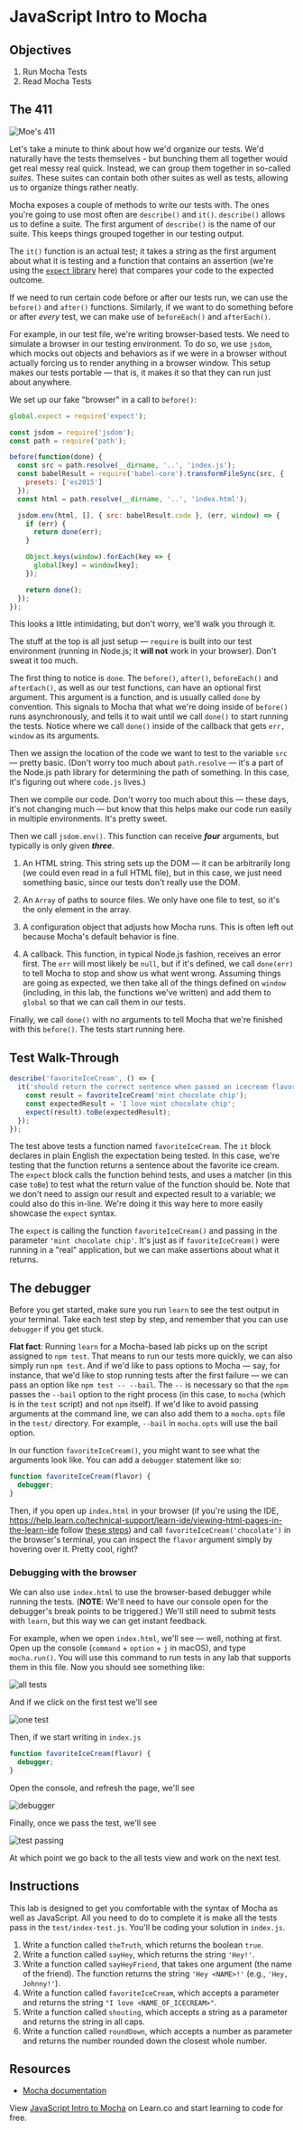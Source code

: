 # JavaScript Intro to Mocha

## Objectives

1.  Run Mocha Tests
2.  Read Mocha Tests

## The 411

![Moe's 411](https://media.giphy.com/media/3orif1KCl3AcfVQefm/giphy.gif)

Let's take a minute to think about how we'd organize our tests. We'd naturally
have the tests themselves - but bunching them all together would get real messy
real quick. Instead, we can group them together in so-called _suites_. These
suites can contain both other suites as well as tests, allowing us to organize
things rather neatly.

Mocha exposes a couple of methods to write our tests with. The ones you're going
to use most often are `describe()` and `it()`. `describe()` allows us to define
a suite. The first argument of `describe()` is the name of our suite. This keeps
things grouped together in our testing output.

The `it()` function is an actual test; it takes a string as the first argument
about what it is testing and a function that contains an assertion (we're using
the [`expect` library][expect] here) that compares
your code to the expected outcome.

If we need to run certain code before or after our tests run, we can use the
`before()` and `after()` functions. Similarly, if we want to do something before
or after _every_ test, we can make use of `beforeEach()` and `afterEach()`.

For example, in our test file, we're writing browser-based tests. We need to
simulate a browser in our testing environment. To do so, we use `jsdom`, which
mocks out objects and behaviors as if we were in a browser without actually
forcing us to render anything in a browser window. This setup makes our tests
portable — that is, it makes it so that they can run just about anywhere.

We set up our fake "browser" in a call to `before()`:

```javascript
global.expect = require('expect');

const jsdom = require('jsdom');
const path = require('path');

before(function(done) {
  const src = path.resolve(__dirname, '..', 'index.js');
  const babelResult = require('babel-core').transformFileSync(src, {
    presets: ['es2015']
  });
  const html = path.resolve(__dirname, '..', 'index.html');

  jsdom.env(html, [], { src: babelResult.code }, (err, window) => {
    if (err) {
      return done(err);
    }

    Object.keys(window).forEach(key => {
      global[key] = window[key];
    });

    return done();
  });
});
```

This looks a little intimidating, but don't worry, we'll walk you through it.

The stuff at the top is all just setup — `require` is built into our test
environment (running in Node.js; it **will not** work in your browser). Don't
sweat it too much.

The first thing to notice is `done`. The `before()`, `after()`, `beforeEach()`
and `afterEach()`, as well as our test functions, can have an optional first
argument. This argument is a function, and is usually called `done` by
convention. This signals to Mocha that what we're doing inside of `before()`
runs asynchronously, and tells it to wait until we call `done()` to start
running the tests. Notice where we call `done()` inside of the callback that
gets `err, window` as its arguments.

Then we assign the location of the code we want to test to the variable `src` —
pretty basic. (Don't worry too much about `path.resolve` — it's a part of the
Node.js path library for determining the path of something. In this case, it's
figuring out where `code.js` lives.)

Then we compile our code. Don't worry too much about this — these days, it's not
changing much — but know that this helps make our code run easily in multiple
environments. It's pretty sweet.

Then we call `jsdom.env()`. This function can receive ***four*** arguments, but typically
is only given ***three***.

1.  An HTML string. This string sets up the DOM — it can be arbitrarily long (we
    could even read in a full HTML file), but in this case, we just need something
    basic, since our tests don't really use the DOM.

2.  An `Array` of paths to source files. We only have one file to test, so it's the
    only element in the array.
    
3.  A configuration object that adjusts how Mocha runs. This is often left out because
    Mocha's default behavior is fine.

4.  A callback. This function, in typical Node.js fashion, receives an error
    first. The `err` will most likely be `null`, but if it's defined, we call
    `done(err)` to tell Mocha to stop and show us what went wrong. Assuming things
    are going as expected, we then take all of the things defined on `window`
    (including, in this lab, the functions we've written) and add them to `global`
    so that we can call them in our tests.

Finally, we call `done()` with no arguments to tell Mocha that we're finished
with this `before()`. The tests start running here.

## Test Walk-Through

```js
describe('favoriteIceCream', () => {
  it('should return the correct sentence when passed an icecream flavor', () => {
    const result = favoriteIceCream('mint chocolate chip');
    const expectedResult = 'I love mint chocolate chip';
    expect(result).toBe(expectedResult);
  });
});
```

The test above tests a function named `favoriteIceCream`. The `it` block
declares in plain English the expectation being tested. In this case, we're
testing that the function returns a sentence about the favorite ice cream. The
`expect` block calls the function behind tests, and uses a matcher (in this case
`toBe`) to test what the return value of the function should be. Note that we
don't need to assign our result and expected result to a variable; we could also
do this in-line. We're doing it this way here to more easily showcase the
`expect` syntax.

The `expect` is calling the function `favoriteIceCream()` and passing in the
parameter `'mint chocolate chip'`. It's just as if `favoriteIceCream()` were
running in a "real" application, but we can make assertions about what it
returns.

## The debugger

Before you get started, make sure you run `learn` to see the test output in your
terminal. Take each test step by step, and remember that you can use `debugger`
if you get stuck.

**Flat fact**: Running `learn` for a Mocha-based lab picks up on the script
assigned to `npm test`. That means to run our tests more quickly, we can also
simply run `npm test`. And if we'd like to pass options to Mocha — say, for
instance, that we'd like to stop running tests after the first failure — we can
pass an option like `npm test -- --bail`. The `--` is necessary so that the
`npm` passes the `--bail` option to the right process (in this case, to `mocha`
(which is in the `test` script) and not `npm` itself). If we'd like to avoid
passing arguments at the command line, we can also add them to a `mocha.opts`
file in the `test/` directory. For example, `--bail` in `mocha.opts` will use
the bail option.

In our function `favoriteIceCream()`, you might want to see what the arguments
look like. You can add a `debugger` statement like so:

```javascript
function favoriteIceCream(flavor) {
  debugger;
}
```

Then, if you open up `index.html` in your browser (if you're using the IDE,
https://help.learn.co/technical-support/learn-ide/viewing-html-pages-in-the-learn-ide
follow [these steps][steps]) and call `favoriteIceCream('chocolate')` in the
browser's terminal, you can inspect the `flavor` argument simply by hovering
over it. Pretty cool, right?

### Debugging with the browser

We can also use `index.html` to use the browser-based debugger while running the
tests. (**NOTE**: We'll need to have our console open for the debugger's break
points to be triggered.) We'll still need to submit tests with `learn`, but this
way we can get instant feedback.

For example, when we open `index.html`, we'll see — well, nothing at first. Open
up the console (`command` + `option` + `j` in macOS), and type `mocha.run()`.
You will use this command to run tests in any lab that supports them in this
file. Now you should see something like:

![all tests](https://curriculum-content.s3.amazonaws.com/skills-based-js/intro_to_mocha/intro_to_mocha_all_tests.png)

And if we click on the first test we'll see

![one test](https://curriculum-content.s3.amazonaws.com/skills-based-js/intro_to_mocha/intro_to_mocha_one_test.png)

Then, if we start writing in `index.js`

```javascript
function favoriteIceCream(flavor) {
  debugger;
}
```

Open the console, and refresh the page, we'll see

![debugger](https://curriculum-content.s3.amazonaws.com/skills-based-js/intro_to_mocha/intro_to_mocha_debugger.png)

Finally, once we pass the test, we'll see

![test passing](https://curriculum-content.s3.amazonaws.com/skills-based-js/intro_to_mocha/intro_to_mocha_one_test_passing.png)

At which point we go back to the all tests view and work on the next test.

## Instructions

This lab is designed to get you comfortable with the syntax of Mocha as well as
JavaScript. All you need to do to complete it is make all the tests pass in the
`test/index-test.js`. You'll be coding your solution in `index.js`.

1.  Write a function called `theTruth`, which returns the boolean `true`.
2.  Write a function called `sayHey`, which returns the string `'Hey!'`.
3.  Write a function called `sayHeyFriend`, that takes one argument (the name of the
    friend). The function returns the string `'Hey <NAME>!'` (e.g., `'Hey, Johnny!'`).
4.  Write a function called `favoriteIceCream`, which accepts a parameter and
    returns the string `"I love <NAME_OF_ICECREAM>"`.
5.  Write a function called `shouting`, which accepts a string as a parameter and
    returns the string in all caps.
6.  Write a function called `roundDown`, which accepts a number as parameter and
    returns the number rounded down the closest whole number.

## Resources

- [Mocha documentation](http://mochajs.org/)

[expect]: https://github.com/mjackson/expect
[steps]: http://help.learn.co/the-learn-ide/common-ide-questions/viewing-html-pages-in-the-learn-ide

<p data-visibility='hidden'>View <a href='https://learn.co/lessons/javascript-intro-to-mocha' title='JavaScript Intro to Mocha'>JavaScript Intro to Mocha</a> on Learn.co and start learning to code for free.</p>
